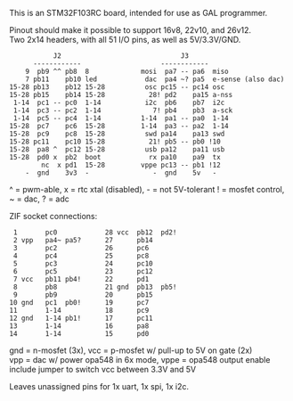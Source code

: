 This is an STM32F103RC board, intended for use as GAL programmer.

Pinout should make it possible to support 16v8, 22v10, and 26v12.  
Two 2x14 headers, with all 51 I/O pins, as well as 5V/3.3V/GND.

               J2                              J3
          ------------                    ------------
        9  pb9 ^^ pb8  8             mosi  pa7 -- pa6  miso
        7 pb11    pb10 led            dac  pa4 ~? pa5  e-sense (also dac)
    15-28 pb13    pb12 15-28          osc pc15 -- pc14 osc
    15-28 pb15    pb14 15-28           28! pd2    pa15 a-nss
     1-14  pc1 -- pc0  1-14           i2c  pb6    pb7  i2c
     1-14  pc3 -- pc2  1-14             7! pb4    pb3  a-sck
     1-14  pc5 -- pc4  1-14          1-14  pa1 -- pa0  1-14
    15-28  pc7    pc6  15-28         1-14  pa3 -- pa2  1-14
    15-28  pc9    pc8  15-28          swd pa14    pa13 swd
    15-28 pc11    pc10 15-28           21! pb5 -- pb0 !10
    15-28  pa8 ^  pc12 15-28          usb pa12    pa11 usb
    15-28  pd0 x  pb2  boot            rx pa10    pa9  tx
            nc  x pd1  15-28         vppe pc13 -- pb1 !12
        -  gnd    3v3  -                -  gnd    5v   -

^ = pwm-able, x = rtc xtal (disabled), - = not 5V-tolerant
! = mosfet control, ~ = dac, ? = adc

ZIF socket connections:

     1       pc0            28 vcc  pb12  pd2!
     2 vpp   pa4~ pa5?      27      pb14 
     3       pc2            26      pc6  
     4       pc4            25      pc8  
     5       pc3            24      pc10 
     6       pc5            23      pc12 
     7 vcc   pb11 pb4!      22      pd1  
     8       pb8            21 gnd  pb13  pb5!
     9       pb9            20      pb15 
    10 gnd   pc1  pb0!      19      pc7  
    11       1-14           18      pc9  
    12 gnd   1-14 pb1!      17      pc11 
    13       1-14           16      pa8  
    14       1-14           15      pd0  

gnd = n-mosfet (3x), vcc = p-mosfet w/ pull-up to 5V on gate (2x)  
vpp = dac w/ power opa548 in 6x mode, vppe = opa548 output enable  
include jumper to switch vcc between 3.3V and 5V

Leaves unassigned pins for 1x uart, 1x spi, 1x i2c.
